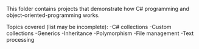 This folder contains projects that demonstrate how C# programming and object-oriented-programming works.

Topics covered (list may be incomplete): 
-C# collections
-Custom collections
-Generics
-Inheritance
-Polymorphism
-File management
-Text processing
